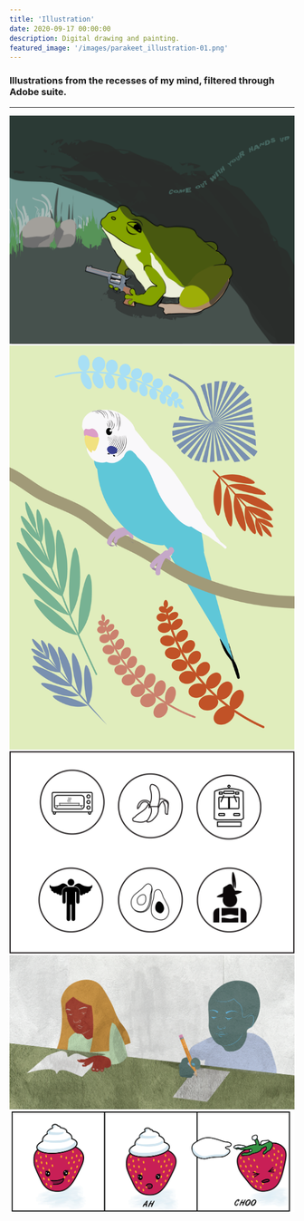 ```yaml
---
title: 'Illustration'
date: 2020-09-17 00:00:00
description: Digital drawing and painting.
featured_image: '/images/parakeet_illustration-01.png'
---
```



### Illustrations from the recesses of my mind, filtered through Adobe suite.

---

<div class="gallery" data-columns="3">
	<img src="/images/handsupfrog.PNG">
	<img src="/images/parakeet_illustration-01.png">
	<img src="/images/idio_icons.png">
	<img src="/images/school_children-02.png">
	<img src="/images/allergic_strawbee.png">
</div>
